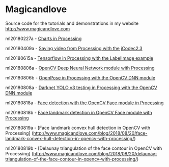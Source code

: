 # Magicandlove
Source code for the tutorials and demonstrations in my website http://www.magicandlove.com

ml20180227a - [Charts in Processing](http://www.magicandlove.com/blog/2018/02/27/charts-in-processing/)

ml20180409a - [Saving video from Processing with the jCodec2.3](http://www.magicandlove.com/blog/2018/04/09/saving-video-from-processing-with-the-jcodec-2-3/)

ml20180615a - [Tensorflow in Processing with the LabelImage example](http://www.magicandlove.com/blog/2018/06/15/tensorflow-in-processing-with-the-labelimage-example/)

ml20180806a - [OpenCV Deep Neural Network module with Processing](http://www.magicandlove.com/blog/2018/08/06/deep-neural-network-dnn-module-with-processing/)

ml20180806b - [OpenPose in Processing with the OpenCV DNN module](http://www.magicandlove.com/blog/2018/08/06/openpose-in-processing-and-opencv-dnn/)

ml20180808a - [Darknet YOLO v3 testing in Processing with the OpenCV DNN module](http://www.magicandlove.com/)

ml20180818a - [Face detection with the OpenCV Face module in Processing](http://www.magicandlove.com/blog/2018/08/18/face-detection-with-the-opencv-face-module-in-processing/)

ml20180818b - [Face landmark detection in OpenCV Face module with Processing](http://www.magicandlove.com/blog/2018/08/19/face-landmark-detection-in-opencv-face-module-with-processing/)

ml20180819a - [Face landmark convex hull detection in OpenCV with Processing] (http://www.magicandlove.com/blog/2018/08/20/face-landmark-convex-hull-detection-in-opencv-with-processing/)

ml20180819b - [Delaunay triangulation of the face contour in OpenCV with Processing] (http://www.magicandlove.com/blog/2018/08/20/delaunay-triangulation-of-the-face-contour-in-opencv-with-processing/)
